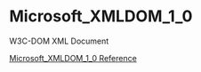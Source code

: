 # Microsoft_XMLDOM_1_0

W3C-DOM XML Document

[Microsoft_XMLDOM_1_0 Reference](https://ruby-doc.org/stdlib-2.5.0/libdoc/win32ole/rdoc/Microsoft_XMLDOM_1_0.html)